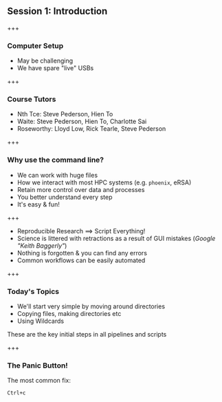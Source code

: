 ## Session 1: Introduction

+++

### Computer Setup

- May be challenging
- We have spare "live" USBs

+++

### Course Tutors

- Nth Tce: Steve Pederson, Hien To
- Waite: Steve Pederson, Hien To, Charlotte Sai
- Roseworthy: Lloyd Low, Rick Tearle, Steve Pederson

+++

### Why use the command line?

- We can work with huge files
- How we interact with most HPC systems (e.g. `phoenix`, eRSA)
- Retain more control over data and processes
- You better understand every step
- It's easy & fun!

+++

- Reproducible Research $\implies$ Script Everything!
- Science is littered with retractions as a result of GUI mistakes (*Google "Keith Baggerly"*)
- Nothing is forgotten & you can find any errors
- Common workflows can be easily automated

+++

### Today's Topics

- We'll start very simple by moving around directories
- Copying files, making directories etc
- Using Wildcards

These are the key initial steps in all pipelines and scripts

+++

### The Panic Button!

The most common fix:
```
Ctrl+c
```
